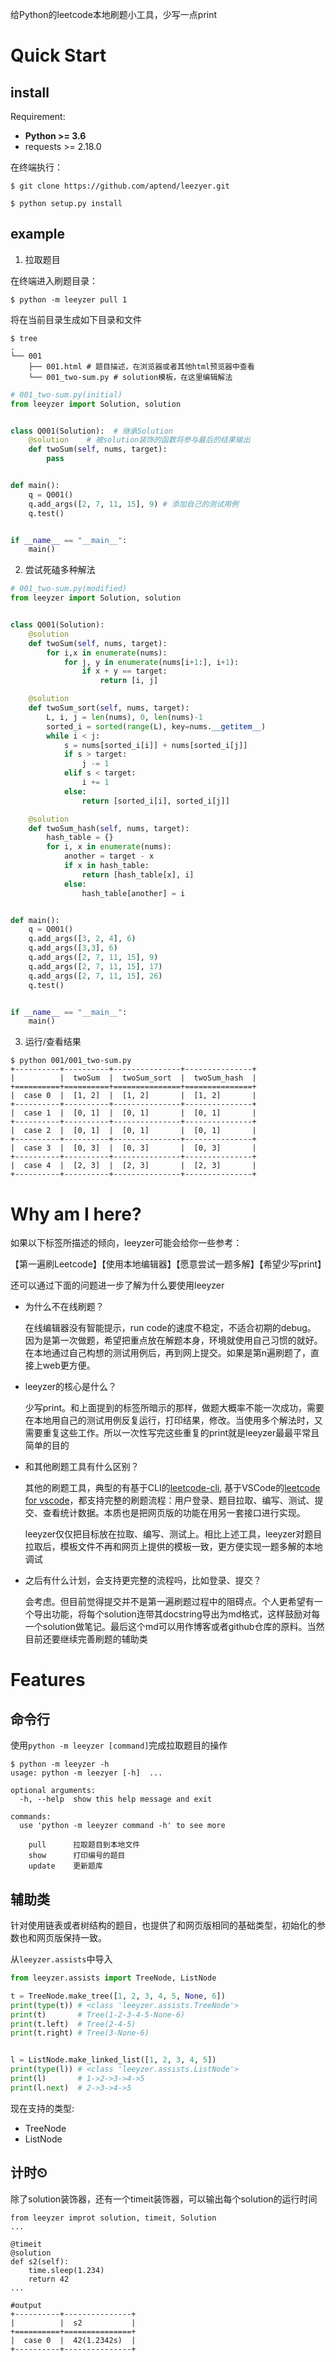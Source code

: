 给Python的leetcode本地刷题小工具，少写一点print

# Quick Start

## install

Requirement: 
- **Python >= 3.6**
- requests >= 2.18.0

在终端执行：
```shell
$ git clone https://github.com/aptend/leezyer.git

$ python setup.py install
```
## example

1. 拉取题目

在终端进入刷题目录：

 `$ python -m leeyzer pull 1`

将在当前目录生成如下目录和文件
```
$ tree
.
└── 001
    ├── 001.html # 题目描述，在浏览器或者其他html预览器中查看
    └── 001_two-sum.py # solution模板，在这里编辑解法
```

```python
# 001_two-sum.py(initial)
from leeyzer import Solution, solution


class Q001(Solution):  # 继承Solution
    @solution    # 被solution装饰的函数将参与最后的结果输出
    def twoSum(self, nums, target):
        pass


def main():
    q = Q001()
    q.add_args([2, 7, 11, 15], 9) # 添加自己的测试用例
    q.test()


if __name__ == "__main__":
    main()
```

2. 尝试死磕多种解法
```python
# 001_two-sum.py(modified)
from leeyzer import Solution, solution


class Q001(Solution):
    @solution
    def twoSum(self, nums, target):
        for i,x in enumerate(nums):
            for j, y in enumerate(nums[i+1:], i+1):
                if x + y == target:
                    return [i, j]

    @solution
    def twoSum_sort(self, nums, target):
        L, i, j = len(nums), 0, len(nums)-1
        sorted_i = sorted(range(L), key=nums.__getitem__)
        while i < j:
            s = nums[sorted_i[i]] + nums[sorted_i[j]]
            if s > target:
                j -= 1
            elif s < target:
                i += 1
            else:
                return [sorted_i[i], sorted_i[j]]

    @solution
    def twoSum_hash(self, nums, target):
        hash_table = {}
        for i, x in enumerate(nums):
            another = target - x
            if x in hash_table:
                return [hash_table[x], i]
            else:
                hash_table[another] = i


def main():
    q = Q001()
    q.add_args([3, 2, 4], 6)
    q.add_args([3,3], 6)
    q.add_args([2, 7, 11, 15], 9)
    q.add_args([2, 7, 11, 15], 17)
    q.add_args([2, 7, 11, 15], 26)
    q.test()


if __name__ == "__main__":
    main()

```
3. 运行/查看结果
```shell
$ python 001/001_two-sum.py
+----------+----------+---------------+---------------+
|          |  twoSum  |  twoSum_sort  |  twoSum_hash  |
+==========+==========+===============+===============+
|  case 0  |  [1, 2]  |  [1, 2]       |  [1, 2]       |
+----------+----------+---------------+---------------+
|  case 1  |  [0, 1]  |  [0, 1]       |  [0, 1]       |
+----------+----------+---------------+---------------+
|  case 2  |  [0, 1]  |  [0, 1]       |  [0, 1]       |
+----------+----------+---------------+---------------+
|  case 3  |  [0, 3]  |  [0, 3]       |  [0, 3]       |
+----------+----------+---------------+---------------+
|  case 4  |  [2, 3]  |  [2, 3]       |  [2, 3]       |
+----------+----------+---------------+---------------+
```

# Why am I here?

如果以下标签所描述的倾向，leeyzer可能会给你一些参考：

【第一遍刷Leetcode】【使用本地编辑器】【愿意尝试一题多解】【希望少写print】

还可以通过下面的问题进一步了解为什么要使用leeyzer

- 为什么不在线刷题？

    在线编辑器没有智能提示，run code的速度不稳定，不适合初期的debug。
    因为是第一次做题，希望把重点放在解题本身，环境就使用自己习惯的就好。
    在本地通过自己构想的测试用例后，再到网上提交。如果是第n遍刷题了，直接上web更方便。

- leeyzer的核心是什么？

    少写print。和上面提到的标签所暗示的那样，做题大概率不能一次成功，需要在本地用自己的测试用例反复运行，打印结果，修改。当使用多个解法时，又需要重复这些工作。所以一次性写完这些重复的print就是leeyzer最最平常且简单的目的

- 和其他刷题工具有什么区别？
    
    其他的刷题工具，典型的有基于CLI的[leetcode-cli](https://github.com/skygragon/leetcode-cli), 基于VSCode的[leetcode for vscode](https://marketplace.visualstudio.com/items?itemName=shengchen.vscode-leetcode)，都支持完整的刷题流程：用户登录、题目拉取、编写、测试、提交、查看统计数据。本质也是把网页版的功能在用另一套接口进行实现。
    
    leeyzer仅仅把目标放在拉取、编写、测试上。相比上述工具，leeyzer对题目拉取后，模板文件不再和网页上提供的模板一致，更方便实现一题多解的本地调试

- 之后有什么计划，会支持更完整的流程吗，比如登录、提交？

    会考虑。但目前觉得提交并不是第一遍刷题过程中的阻碍点。个人更希望有一个导出功能，将每个solution连带其docstring导出为md格式，这样鼓励对每一个solution做笔记。最后这个md可以用作博客或者github仓库的原料。当然目前还要继续完善刷题的辅助类





# Features

## 命令行

使用`python -m leeyzer [command]`完成拉取题目的操作
```
$ python -m leeyzer -h
usage: python -m leezyer [-h]  ...

optional arguments:
  -h, --help  show this help message and exit

commands:
  use 'python -m leeyzer command -h' to see more

    pull      拉取题目到本地文件
    show      打印编号的题目
    update    更新题库
```

## 辅助类

针对使用链表或者树结构的题目，也提供了和网页版相同的基础类型，初始化的参数也和网页版保持一致。

从`leeyzer.assists`中导入

```python
from leeyzer.assists import TreeNode, ListNode

t = TreeNode.make_tree([1, 2, 3, 4, 5, None, 6])
print(type(t)) # <class 'leeyzer.assists.TreeNode'>
print(t)       # Tree(1-2-3-4-5-None-6)
print(t.left)  # Tree(2-4-5)
print(t.right) # Tree(3-None-6)


l = ListNode.make_linked_list([1, 2, 3, 4, 5])
print(type(l)) # <class 'leeyzer.assists.ListNode'>
print(l)       # 1->2->3->4->5
print(l.next)  # 2->3->4->5
```

现在支持的类型:

- TreeNode
- ListNode

## 计时⏲

除了solution装饰器，还有一个timeit装饰器，可以输出每个solution的运行时间
```
from leeyzer improt solution, timeit, Solution
...

@timeit
@solution
def s2(self):
    time.sleep(1.234)
    return 42
...

#output
+----------+---------------+
|          |  s2           |
+==========+===============+
|  case 0  |  42(1.2342s)  |
+----------+---------------+
```
